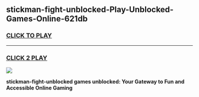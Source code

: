
## stickman-fight-unblocked-Play-Unblocked-Games-Online-621db
<h3>
<a href="https://premium76.site?title=stickman-fight-unblocked&ref=25A">CLICK TO PLAY</a></h3>
<hr>

<h3>
<a href="https://premium76.site?title=stickman-fight-unblocked&ref=25A">CLICK 2 PLAY</a>
  
</h3>

<a href="https://premium76.site?title=stickman-fight-unblocked&ref=25A"><img src="https://clearcache.store/games.png"></a>


**stickman-fight-unblocked games unblocked: Your Gateway to Fun and Accessible Online Gaming**

